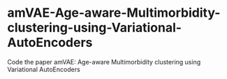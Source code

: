 # amVAE-Age-aware-Multimorbidity-clustering-using-Variational-AutoEncoders
Code the paper amVAE: Age-aware Multimorbidity clustering using Variational AutoEncoders
